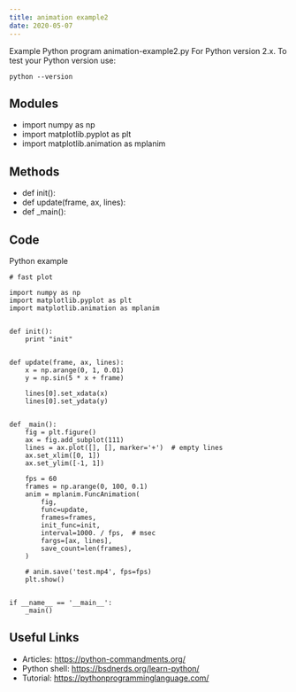 ```yaml
---
title: animation example2
date: 2020-05-07
---
```

Example Python program animation-example2.py
For Python version 2.x.
To test your Python version use:

    python --version

## Modules

* import numpy as np
* import matplotlib.pyplot as plt
* import matplotlib.animation as mplanim

## Methods

* def init():
* def update(frame, ax, lines):
* def _main():

## Code

Python example

    # fast plot
    
    import numpy as np
    import matplotlib.pyplot as plt
    import matplotlib.animation as mplanim
    
    
    def init():
        print "init"
    
    
    def update(frame, ax, lines):
        x = np.arange(0, 1, 0.01)
        y = np.sin(5 * x + frame)
    
        lines[0].set_xdata(x)
        lines[0].set_ydata(y)
    
    
    def _main():
        fig = plt.figure()
        ax = fig.add_subplot(111)
        lines = ax.plot([], [], marker='+')  # empty lines
        ax.set_xlim([0, 1])
        ax.set_ylim([-1, 1])
    
        fps = 60
        frames = np.arange(0, 100, 0.1)
        anim = mplanim.FuncAnimation(
            fig,
            func=update,
            frames=frames,
            init_func=init,
            interval=1000. / fps,  # msec
            fargs=[ax, lines],
            save_count=len(frames),
        )
    
        # anim.save('test.mp4', fps=fps)
        plt.show()
    
    
    if __name__ == '__main__':
        _main()
    

## Useful Links

- Articles: https://python-commandments.org/
- Python shell: https://bsdnerds.org/learn-python/
- Tutorial: https://pythonprogramminglanguage.com/
